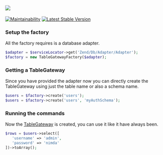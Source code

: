 # ![](https://i.imgur.com/ry6pNLD.png)

[![Maintainability](https://api.codeclimate.com/v1/badges/0971942e97c9c8c0fec3/maintainability)](https://codeclimate.com/github/phphacks/zend-tablegateway-factory/maintainability) [![Latest Stable Version](https://poser.pugx.org/phphackes/zend-tablegateway-factory/v/stable)](https://packagist.org/packages/phphackes/zend-tablegateway-factory)

### Setup the factory

All the factory requires is a database adapter.
```php
$adapter = $serviceLocator->get('Zend/Db/Adapter/Adapter');
$factory = new TableGatewayFactory($adapter);
```

### Getting a TableGateway

Since you have provided the adapter now you can directly create the TableGateway using just the table name or also a schema name.
```php
$users = $factory->create('users');
$users = $factory->create('users', 'myAuthSchema');
```

### Running the commands

Now the [TableGateway](https://framework.zend.com/manual/2.2/en/modules/zend.db.table-gateway.html) is created, you can use it like it have always been.

```php
$rows = $users->select([
   'username' => 'admin',
   'password' => 'nimda'
])->toArray();
```
